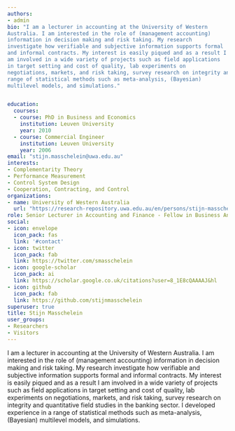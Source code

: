 ```yaml
---
authors:
- admin
bio: "I am a lecturer in accounting at the University of Western
Australia. I am interested in the role of (management accounting)
information in decision making and risk taking. My research
investigate how verifiable and subjective information supports formal
and informal contracts. My interest is easily piqued and as a result I
am involved in a wide variety of projects such as field applications
in target setting and cost of quality, lab experiments on
negotiations, markets, and risk taking, survey research on integrity and quantitative field studies in the banking sector. I developed experience in a
range of statistical methods such as meta-analysis, (Bayesian)
multilevel models, and simulations."


education:
  courses:
  - course: PhD in Business and Economics
    institution: Leuven University 
    year: 2010
  - course: Commercial Engineer
    institution: Leuven University 
    year: 2006
email: "stijn.masschelein@uwa.edu.au"
interests:
- Complementarity Theory 
- Performance Measurement 
- Control System Design
- Cooperation, Contracting, and Control
organizations:
- name: University of Western Australia 
  url: "https://research-repository.uwa.edu.au/en/persons/stijn-masschelein"
role: Senior Lecturer in Accounting and Finance - Fellow in Business Analytics
social:
- icon: envelope
  icon_pack: fas
  link: '#contact'
- icon: twitter
  icon_pack: fab
  link: https://twitter.com/smasschelein
- icon: google-scholar
  icon_pack: ai
  link: https://scholar.google.co.uk/citations?user=8_1E8cQAAAAJ&hl
- icon: github
  icon_pack: fab
  link: https://github.com/stijnmasschelein
superuser: true
title: Stijn Masschelein
user_groups:
- Researchers
- Visitors
---
```


I am a lecturer in accounting at the University of Western
Australia. I am interested in the role of (management accounting)
information in decision making and risk taking. My research
investigate how verifiable and subjective information supports formal
and informal contracts. My interest is easily piqued and as a result I
am involved in a wide variety of projects such as field applications
in target setting and cost of quality, lab experiments on
negotiations, markets, and risk taking, survey research on integrity
and quantitative field studies in the banking sector. I developed
experience in a range of statistical methods such as meta-analysis,
(Bayesian) multilevel models, and simulations.
